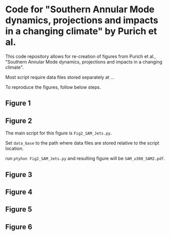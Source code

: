 # Code for "Southern Annular Mode dynamics, projections and impacts in a changing climate" by Purich et al.

This code repository allows for re-creation of figures from Purich et al., "Southern Annular Mode dynamics, projections and impacts in a changing climate".

Most script require data files stored separately at ...

To reproduce the figures, follow below steps.

## Figure 1


## Figure 2

The main script for this figure is `Fig2_SAM_Jets.py`. 

Set `data_base` to the path where data files are stored relative to the script location.

run ``ptyhon Fig2_SAM_Jets.py`` and resulting figure will be `SAM_u300_SAM2.pdf`.

## Figure 3


## Figure 4


## Figure 5


## Figure 6


